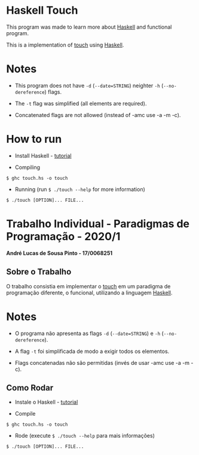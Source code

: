 # Haskell Touch

This program was made to learn more about [Haskell](https://www.haskell.org/) and functional program.

This is a implementation of [touch](https://github.com/wertarbyte/coreutils/blob/master/src/touch.c) using [Haskell](https://www.haskell.org/).

# Notes

- This program does not have ```-d``` (```--date=STRING```) neighter ```-h``` (```--no-dereference```) flags.

- The ```-t``` flag was simplified (all elements are required).

- Concatenated flags are not allowed (instead of -amc use -a -m -c).

# How to run

- Install Haskell - [tutorial](https://www.haskell.org/downloads/linux/)

- Compiling
```
$ ghc touch.hs -o touch
```

- Running (run ```$ ./touch --help``` for more information)
```
$ ./touch [OPTION]... FILE...
```


# Trabalho Individual - Paradigmas de Programação - 2020/1

**André Lucas de Sousa Pinto - 17/0068251**

## Sobre o Trabalho

O trabalho consistia em implementar o [touch](https://github.com/wertarbyte/coreutils/blob/master/src/touch.c) em um paradigma de programação diferente, o funcional, utilizando a linguagem [Haskell](https://www.haskell.org/).

# Notes

- O programa não apresenta as flags ```-d``` (```--date=STRING```) e ```-h``` (```--no-dereference```).

- A flag ```-t``` foi simplificada de modo a exigir todos os elementos.

- Flags concatenadas não são permitidas (invés de usar -amc use -a -m -c).

## Como Rodar

- Instale o Haskell - [tutorial](https://www.haskell.org/downloads/linux/)

- Compile
```
$ ghc touch.hs -o touch
```

- Rode (execute ```$ ./touch --help``` para mais informações)
```
$ ./touch [OPTION]... FILE...
```
